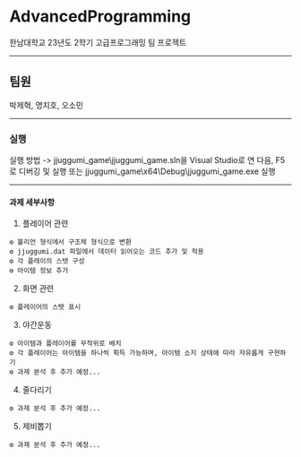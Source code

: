# AdvancedProgramming
한남대학교 23년도 2학기 고급프로그래밍 팀 프로젝트

---
## 팀원
박제혁, 명지호, 오소민

---
### 실행
실행 방법 -> jjuggumi_game\jjuggumi_game.sln을 Visual Studio로 연 다음, F5로 디버깅 및 실행
또는 jjuggumi_game\x64\Debug\jjuggumi_game.exe 실행

---
#### 과제 세부사항
1. 플레이어 관련
```
⚙️ 불리언 형식에서 구조체 형식으로 변환
⚙️ jjuggumi.dat 파일에서 데이터 읽어오는 코드 추가 및 적용
⚙️ 각 플레이의 스탯 구성
⚙️ 아이템 정보 추가
```
2. 화면 관련
```
⚙️ 플레이어의 스탯 표시
```
3. 야간운동
```
⚙️ 아이템과 플레이어를 무작위로 배치
⚙️ 각 플레이어는 아이템을 하나씩 획득 가능하며, 아이템 소지 상태에 따라 자유롭게 구현하기
⚙️ 과제 분석 후 추가 예정...
```
4. 줄다리기
```
⚙️ 과제 분석 후 추가 예정...
```
5. 제비뽑기
```
⚙️ 과제 분석 후 추가 예정...
```
